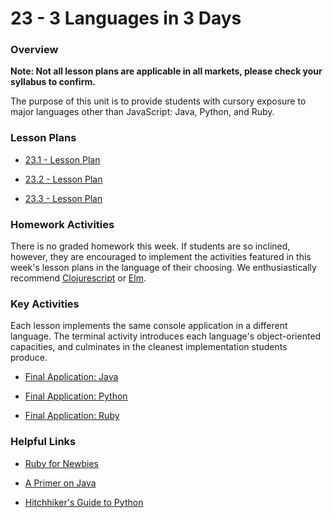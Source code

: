 # 23 - 3 Languages in 3 Days

### Overview

**Note: Not all lesson plans are applicable in all markets, please check your syllabus to confirm.**

The purpose of this unit is to provide students with cursory exposure to major languages other than JavaScript: Java, Python, and Ruby.

### Lesson Plans

* [23.1 - Lesson Plan](01-Day/01-Day-LessonPlan.md)

* [23.2 - Lesson Plan](02-Day/02-Day-LessonPlan.md)

* [23.3 - Lesson Plan](03-Day/03-Day-LessonPlan.md)

### Homework Activities

There is no graded homework this week. If students are so inclined, however, they are encouraged to implement the activities featured in this week's lesson plans in the language of their choosing. We enthusiastically recommend [Clojurescript](https://github.com/clojure/clojurescript) or [Elm](http://elm-lang.org/).

### Key Activities

Each lesson implements the same console application in a different language. The terminal activity introduces each language's object-oriented capacities, and culminates in the cleanest implementation students produce.

* [Final Application: Java](../../../23-other-languages/01-Activities/08-Classes-and-Objects-Java/Solved)

* [Final Application: Python](../../../23-other-languages/01-Activities/12-Classes-and-Objects-Python/Solved)

* [Final Application: Ruby](../../../23-other-languages/01-Activities/04-Classes-and-Objects-Ruby/Solved)

### Helpful Links

* [Ruby for Newbies](http://code.tutsplus.com/series/ruby-for-newbies--net-18166)

* [A Primer on Java](https://leanpub.com/aprimeronjava/read)

* [Hitchhiker's Guide to Python](http://docs.python-guide.org/en/latest/)

